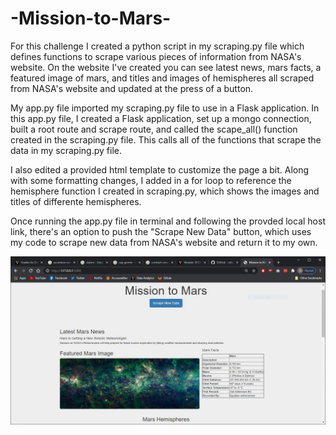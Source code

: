 # -Mission-to-Mars-
For this challenge I created a python script in my scraping.py file which defines functions to scrape various pieces of information from NASA's website. On the website I've created you can see latest news, mars facts, a featured image of mars, and titles and images of hemispheres all scraped from NASA's website and updated at the press of a button.

My app.py file imported my scraping.py file to use in a Flask application. In this app.py file, I created a Flask application, set up a mongo connection, built a root route and scrape route, and called the scape_all() function created in the scraping.py file. This calls all of the functions that scrape the data in my scraping.py file. 

I also edited a provided html template to customize the page a bit. Along with some formatting changes, I added in a for loop to reference the hemisphere function I created in scraping.py, which shows the images and titles of differente hemispheres. 

Once running the app.py file in terminal and following the provded local host link, there's an option to push the "Scrape New Data" button, which uses my code to scrape new data from NASA's website and return it to my own. 

![](/mars_website.JPG)

